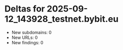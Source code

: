 # Deltas for 2025-09-12_143928_testnet.bybit.eu
- New subdomains: 0
- New URLs: 0
- New findings: 0
